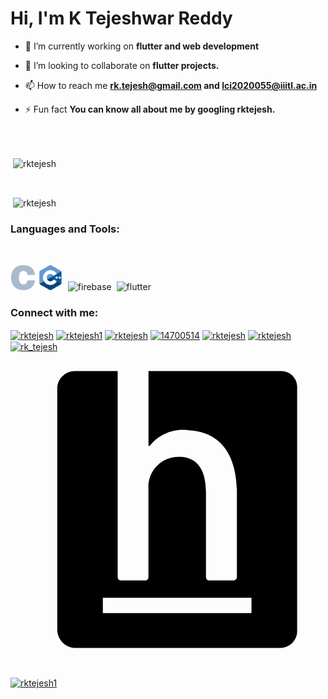 <h1 align="left">Hi, I'm K Tejeshwar Reddy</h1>

- 🔭 I’m currently working on **flutter and web development**

- 👯 I’m looking to collaborate on **flutter projects.**

- 📫 How to reach me **rk.tejesh@gmail.com and lci2020055@iiitl.ac.in**

- ⚡ Fun fact **You can know all about me by googling rktejesh.**
<br>
<br>
<p>&nbsp;<img align="center" src="https://github-readme-stats.vercel.app/api?username=rktejesh&show_icons=true&locale=en" alt="rktejesh" /></p>
<br>
<p>&nbsp;<img align="center" src="https://github-readme-streak-stats.herokuapp.com/?user=rktejesh&" alt="rktejesh" /></p>

<h3 align="left">Languages and Tools:</h3>
<br>
<p align="left"><img src="https://raw.githubusercontent.com/devicons/devicon/master/icons/c/c-original.svg" alt="c" width="40" height="40"/>&nbsp;<img src="https://raw.githubusercontent.com/devicons/devicon/master/icons/cplusplus/cplusplus-original.svg" alt="cplusplus" width="40" height="40"/>&nbsp; <img src="https://www.vectorlogo.zone/logos/firebase/firebase-icon.svg" alt="firebase" width="40" height="40"/>&nbsp; <img src="https://www.vectorlogo.zone/logos/flutterio/flutterio-icon.svg" alt="flutter" width="40" height="40"/> </p>

<h3 align="left">Connect with me:</h3>
<p align="left">
<a href="https://dev.to/rktejesh" target="blank"><img align="center" src="https://cdn.jsdelivr.net/npm/simple-icons@3.0.1/icons/dev-dot-to.svg" alt="rktejesh" height="30" width="40" /></a>
<a href="https://twitter.com/rktejesh1" target="blank"><img align="center" src="https://raw.githubusercontent.com/rahuldkjain/github-profile-readme-generator/neutral-icons/src/images/icons/Social/twitter.svg" alt="rktejesh1" height="30" width="40" /></a>
<a href="https://linkedin.com/in/rktejesh" target="blank"><img align="center" src="https://raw.githubusercontent.com/rahuldkjain/github-profile-readme-generator/neutral-icons/src/images/icons/Social/linked-in-alt.svg" alt="rktejesh" height="30" width="40" /></a>
<a href="https://stackoverflow.com/users/14700514" target="blank"><img align="center" src="https://raw.githubusercontent.com/rahuldkjain/github-profile-readme-generator/neutral-icons/src/images/icons/Social/stack-overflow.svg" alt="14700514" height="30" width="40" /></a>
<a href="https://fb.com/rktejesh" target="blank"><img align="center" src="https://commons.wikimedia.org/wiki/File:Facebook_icon_(black).svg" alt="rktejesh" height="30" width="40" /></a>
<a href="https://dribbble.com/rktejesh" target="blank"><img align="center" src="https://raw.githubusercontent.com/rahuldkjain/github-profile-readme-generator/neutral-icons/src/images/icons/Social/dribbble.svg" alt="rktejesh" height="30" width="40" /></a>
<a href="https://www.codechef.com/users/rk_tejesh" target="blank"><img align="center" src="https://cdn.jsdelivr.net/npm/simple-icons@3.1.0/icons/codechef.svg" alt="rk_tejesh" height="30" width="40" /></a>
<a href="https://www.hackerearth.com/@rktejesh" target="blank"><svg xmlns="http://www.w3.org/2000/svg" xmlns:xlink="http://www.w3.org/1999/xlink" version="1.1" id="Layer_1" x="0px" y="0px" viewBox="0 0 512 512" style="enable-background:new 0 0 512 512;" xml:space="preserve"><g><g><path d="M439.4,31H224.3v121.7h2c15.7-20.2,41.5-29.9,66.7-25l-0.4-0.1c36.8,2.7,73.3,25,75.4,96.7V366c-0.2,2.9-2.5,5.3-5.3,5.4 H323c-2.9,0-5.3-2.4-5.3-5.4V228.8c0-33.3-11-58.4-43.9-58.4H273c-28.3,0-50.6,23.9-48.8,52.1v-0.2V366c0,3-2.4,5.4-5.3,5.4h-39.3 c-3,0-5.4-2.4-5.4-5.4V31h-69.6c-15.4,0-28,12.2-28.6,27.5V452c0.6,16.1,13.7,28.9,29.8,29h333.6c15.5-0.4,27.5-13.6,26.5-29.1 v0.1V58.5c1-14.9-10.9-27.5-25.8-27.5L439.4,31L439.4,31z M391.7,424.4H150.1v-24.8h241.6V424.4z"/</g></g></svg></a>
</p>

<p align="left"> <a href="https://twitter.com/rktejesh1" target="blank"><img src="https://img.shields.io/twitter/follow/rktejesh1?logo=twitter&style=for-the-badge" alt="rktejesh1" /></a> </p>
